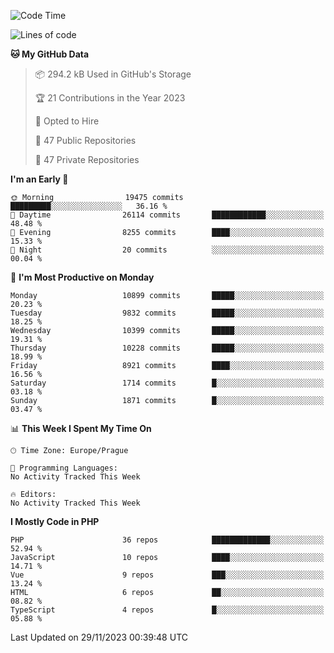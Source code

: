 <!--START_SECTION:waka-->
![Code Time](http://img.shields.io/badge/Code%20Time-1%2C583%20hrs%2058%20mins-blue)

![Lines of code](https://img.shields.io/badge/From%20Hello%20World%20I%27ve%20Written-17.2%20million%20lines%20of%20code-blue)

**🐱 My GitHub Data** 

> 📦 294.2 kB Used in GitHub's Storage 
 > 
> 🏆 21 Contributions in the Year 2023
 > 
> 💼 Opted to Hire
 > 
> 📜 47 Public Repositories 
 > 
> 🔑 47 Private Repositories 
 > 
**I'm an Early 🐤** 

```text
🌞 Morning                19475 commits       █████████░░░░░░░░░░░░░░░░   36.16 % 
🌆 Daytime                26114 commits       ████████████░░░░░░░░░░░░░   48.48 % 
🌃 Evening                8255 commits        ████░░░░░░░░░░░░░░░░░░░░░   15.33 % 
🌙 Night                  20 commits          ░░░░░░░░░░░░░░░░░░░░░░░░░   00.04 % 
```
📅 **I'm Most Productive on Monday** 

```text
Monday                   10899 commits       █████░░░░░░░░░░░░░░░░░░░░   20.23 % 
Tuesday                  9832 commits        █████░░░░░░░░░░░░░░░░░░░░   18.25 % 
Wednesday                10399 commits       █████░░░░░░░░░░░░░░░░░░░░   19.31 % 
Thursday                 10228 commits       █████░░░░░░░░░░░░░░░░░░░░   18.99 % 
Friday                   8921 commits        ████░░░░░░░░░░░░░░░░░░░░░   16.56 % 
Saturday                 1714 commits        █░░░░░░░░░░░░░░░░░░░░░░░░   03.18 % 
Sunday                   1871 commits        █░░░░░░░░░░░░░░░░░░░░░░░░   03.47 % 
```


📊 **This Week I Spent My Time On** 

```text
🕑︎ Time Zone: Europe/Prague

💬 Programming Languages: 
No Activity Tracked This Week

🔥 Editors: 
No Activity Tracked This Week
```

**I Mostly Code in PHP** 

```text
PHP                      36 repos            █████████████░░░░░░░░░░░░   52.94 % 
JavaScript               10 repos            ████░░░░░░░░░░░░░░░░░░░░░   14.71 % 
Vue                      9 repos             ███░░░░░░░░░░░░░░░░░░░░░░   13.24 % 
HTML                     6 repos             ██░░░░░░░░░░░░░░░░░░░░░░░   08.82 % 
TypeScript               4 repos             █░░░░░░░░░░░░░░░░░░░░░░░░   05.88 % 
```




 Last Updated on 29/11/2023 00:39:48 UTC
<!--END_SECTION:waka-->
<!--
**AlexKratky/AlexKratky** is a ✨ _special_ ✨ repository because its `README.md` (this file) appears on your GitHub profile.

Here are some ideas to get you started:

- 🔭 I’m currently working on ...
- 🌱 I’m currently learning ...
- 👯 I’m looking to collaborate on ...
- 🤔 I’m looking for help with ...
- 💬 Ask me about ...
- 📫 How to reach me: ...
- 😄 Pronouns: ...
- ⚡ Fun fact: ...
-->
